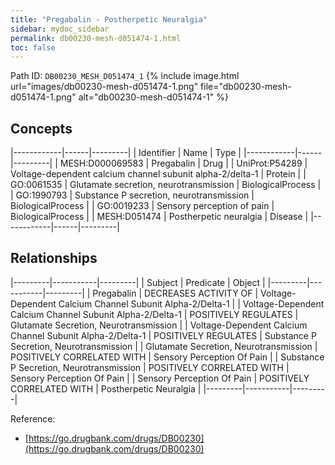 ```yaml
---
title: "Pregabalin - Postherpetic Neuralgia"
sidebar: mydoc_sidebar
permalink: db00230-mesh-d051474-1.html
toc: false 
---
```



Path ID: `DB00230_MESH_D051474_1`
{% include image.html url="images/db00230-mesh-d051474-1.png" file="db00230-mesh-d051474-1.png" alt="db00230-mesh-d051474-1" %}

## Concepts

|------------|------|---------|
| Identifier | Name | Type    |
|------------|------|---------|
| MESH:D000069583 | Pregabalin | Drug |
| UniProt:P54289 | Voltage-dependent calcium channel subunit alpha-2/delta-1 | Protein |
| GO:0061535 | Glutamate secretion, neurotransmission | BiologicalProcess |
| GO:1990793 | Substance P secretion, neurotransmission | BiologicalProcess |
| GO:0019233 | Sensory perception of pain | BiologicalProcess |
| MESH:D051474 | Postherpetic neuralgia | Disease |
|------------|------|---------|

## Relationships

|---------|-----------|---------|
| Subject | Predicate | Object  |
|---------|-----------|---------|
| Pregabalin | DECREASES ACTIVITY OF | Voltage-Dependent Calcium Channel Subunit Alpha-2/Delta-1 |
| Voltage-Dependent Calcium Channel Subunit Alpha-2/Delta-1 | POSITIVELY REGULATES | Glutamate Secretion, Neurotransmission |
| Voltage-Dependent Calcium Channel Subunit Alpha-2/Delta-1 | POSITIVELY REGULATES | Substance P Secretion, Neurotransmission |
| Glutamate Secretion, Neurotransmission | POSITIVELY CORRELATED WITH | Sensory Perception Of Pain |
| Substance P Secretion, Neurotransmission | POSITIVELY CORRELATED WITH | Sensory Perception Of Pain |
| Sensory Perception Of Pain | POSITIVELY CORRELATED WITH | Postherpetic Neuralgia |
|---------|-----------|---------|

Reference: 
  - [https://go.drugbank.com/drugs/DB00230](https://go.drugbank.com/drugs/DB00230)
